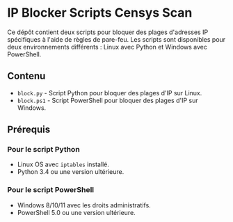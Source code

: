 # IP Blocker Scripts Censys Scan

Ce dépôt contient deux scripts pour bloquer des plages d'adresses IP spécifiques à l'aide de règles de pare-feu. Les scripts sont disponibles pour deux environnements différents : Linux avec Python et Windows avec PowerShell.

## Contenu

- `block.py` - Script Python pour bloquer des plages d'IP sur Linux.
- `block.ps1` - Script PowerShell pour bloquer des plages d'IP sur Windows.

## Prérequis

### Pour le script Python
- Linux OS avec `iptables` installé.
- Python 3.4 ou une version ultérieure.

### Pour le script PowerShell
- Windows 8/10/11 avec les droits administratifs.
- PowerShell 5.0 ou une version ultérieure.
